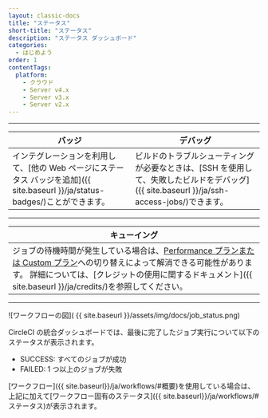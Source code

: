 ```yaml
---
layout: classic-docs
title: "ステータス"
short-title: "ステータス"
description: "ステータス ダッシュボード"
categories:
  - はじめよう
order: 1
contentTags:
  platform:
    - クラウド
    - Server v4.x
    - Server v3.x
    - Server v2.x
---
```


<hr />

| バッジ                                                                                    | デバッグ                                                                                         |
| -------------------------------------------------------------------------------------- | -------------------------------------------------------------------------------------------- |
| インテグレーションを利用して、[他の Web ページにステータス バッジを追加]({{ site.baseurl }}/ja/status-badges/)ことができます。 | ビルドのトラブルシューティングが必要なときは、[SSH を使用して、失敗したビルドをデバッグ]({{ site.baseurl }}/ja/ssh-access-jobs/)できます。 |

<hr />

| キューイング                                                                                                                                                                              |
| ----------------------------------------------------------------------------------------------------------------------------------------------------------------------------------- |
| ジョブの待機時間が発生している場合は、[Performance プランまたは Custom プラン](https://circleci.com/ja/pricing/)への切り替えによって解消できる可能性があります。 詳細については、[クレジットの使用に関するドキュメント]({{ site.baseurl }}/ja/credits/)を参照してください。 |

<hr />

![ワークフローの図]( {{ site.baseurl }}/assets/img/docs/job_status.png)

CircleCI の統合ダッシュボードでは、最後に完了したジョブ実行について以下のステータスが表示されます。

- SUCCESS: すべてのジョブが成功
- FAILED: 1 つ以上のジョブが失敗

[ワークフロー]({{ site.baseurl}}/ja/workflows/#概要)を使用している場合は、上記に加えて[ワークフロー固有のステータス]({{ site.baseurl}}/ja/workflows/#ステータス)が表示されます。
